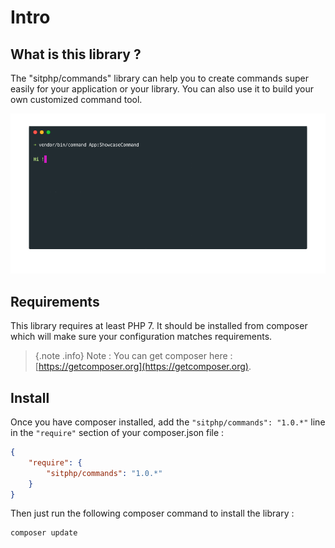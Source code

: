 # Intro

## What is this library ?

The "sitphp/commands" library can help you to create commands super easily for your application or your library. You can also use it to build your own customized command tool.

![command showcase](/doc/img/command_showcase.gif)

## Requirements

This library requires at least PHP 7. It should be installed from composer which will make sure your configuration matches requirements.
 > {.note .info} Note : You can get composer here : [https://getcomposer.org](https://getcomposer.org).

        
## Install

Once you have composer installed, add the `"sitphp/commands": "1.0.*"` line in the `"require"` section of your composer.json file :
    
```json
{
    "require": {
        "sitphp/commands": "1.0.*"
    }
}
```

Then just run the following composer command to install the library :

```bash
composer update
```
